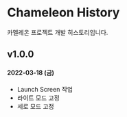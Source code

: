 # Chameleon History
카멜레온 프로젝트 개발 히스토리입니다.

## v1.0.0
#### 2022-03-18 (금)
- Launch Screen 작업
- 라이트 모드 고정
- 세로 모드 고정
